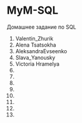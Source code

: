 # MyM-SQL
Домашнее задание по SQL

1. Valentin_Zhurik
2. Alena Tsatsokha
3. AleksandraEvseenko
4. Slava_Yanousky
5. Victoria Hramelya
6.
7.
8.
9.
10.
11.
12.
13.
